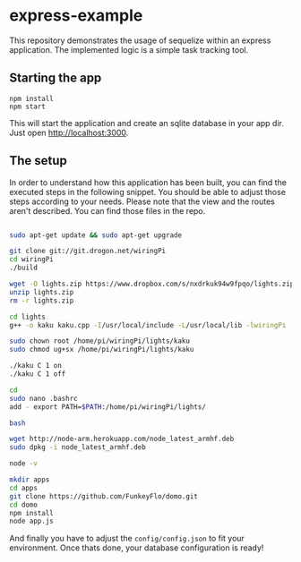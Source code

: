 # express-example

This repository demonstrates the usage of sequelize within an express application.
The implemented logic is a simple task tracking tool.

## Starting the app

```
npm install
npm start
```

This will start the application and create an sqlite database in your app dir.
Just open [http://localhost:3000](http://localhost:3000).

## The setup

In order to understand how this application has been built, you can find the
executed steps in the following snippet. You should be able to adjust those
steps according to your needs. Please note that the view and the routes aren't
described. You can find those files in the repo.

```bash

sudo apt-get update && sudo apt-get upgrade

git clone git://git.drogon.net/wiringPi
cd wiringPi
./build

wget -O lights.zip https://www.dropbox.com/s/nxdrkuk94w9fpqo/lights.zip?dl=1
unzip lights.zip
rm -r lights.zip

cd lights
g++ -o kaku kaku.cpp -I/usr/local/include -L/usr/local/lib -lwiringPi

sudo chown root /home/pi/wiringPi/lights/kaku
sudo chmod ug+sx /home/pi/wiringPi/lights/kaku

./kaku C 1 on
./kaku C 1 off

cd
sudo nano .bashrc
add - export PATH=$PATH:/home/pi/wiringPi/lights/

bash

wget http://node-arm.herokuapp.com/node_latest_armhf.deb
sudo dpkg -i node_latest_armhf.deb

node -v

mkdir apps
cd apps
git clone https://github.com/FunkeyFlo/domo.git
cd domo
npm install
node app.js

```

And finally you have to adjust the `config/config.json` to fit your environment.
Once thats done, your database configuration is ready!
